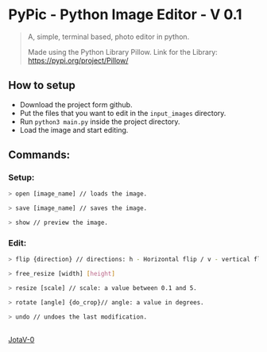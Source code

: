 # PyPic - Python Image Editor - V 0.1
> A, simple, terminal based, photo editor in python.
> 
> Made using the Python Library Pillow.
> Link for the Library: https://pypi.org/project/Pillow/

## How to setup
* Download the project form github.
* Put the files that you want to edit in the ``` input_images ``` directory.
* Run ```python3 main.py``` inside the project directory.
* Load the image and start editing.
## Commands:
### Setup:
```sh
> open [image_name] // loads the image.

> save [image_name] // saves the image.

> show // preview the image.
```
### Edit:
```sh
> flip {direction} // directions: h - Horizontal flip / v - vertical flip.

> free_resize [width] [height]

> resize [scale] // scale: a value between 0.1 and 5.

> rotate [angle] {do_crop}// angle: a value in degrees.

> undo // undoes the last modification.
```
##
[JotaV-0](https://github.com/JotaV-0)
